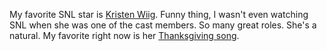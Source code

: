 My favorite SNL star is <a href="https://en.wikipedia.org/wiki/Kristen_Wiig">Kristen Wiig</a>. Funny thing, I wasn't even watching SNL when she was one of the cast members. So many great roles. She's a natural. My favorite right now is her <a href="https://www.youtube.com/watch?v=y2470j-04XQ">Thanksgiving song</a>.

